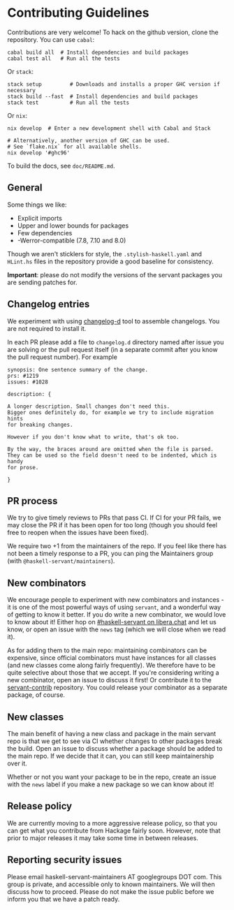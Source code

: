 # Contributing Guidelines

Contributions are very welcome! To hack on the github version, clone the repository. You can use `cabal`:

```shell
cabal build all  # Install dependencies and build packages
cabal test all   # Run all the tests
```

Or `stack`:

```shell
stack setup         # Downloads and installs a proper GHC version if necessary
stack build --fast  # Install dependencies and build packages
stack test          # Run all the tests
```

Or `nix`:

```shell
nix develop  # Enter a new development shell with Cabal and Stack

# Alternatively, another version of GHC can be used.
# See `flake.nix` for all available shells.
nix develop '#ghc96'
```

To build the docs, see `doc/README.md`.

## General

Some things we like:

- Explicit imports
- Upper and lower bounds for packages
- Few dependencies
- -Werror-compatible (7.8, 7.10 and 8.0)

Though we aren't sticklers for style, the `.stylish-haskell.yaml` and `HLint.hs` files in the repository provide a good baseline for consistency.

**Important**: please do not modify the versions of the servant packages you are sending patches for.

## Changelog entries

We experiment with using [changelog-d](https://codeberg.org/fgaz/changelog-d) tool to assemble changelogs.
You are not required to install it.

In each PR please add a file to `changelog.d` directory named after issue you are solving or the pull request itself (in a separate commit after you know the pull request number). For example

```cabal
synopsis: One sentence summary of the change.
prs: #1219
issues: #1028

description: {

A longer description. Small changes don't need this.
Bigger ones definitely do, for example we try to include migration hints
for breaking changes.

However if you don't know what to write, that's ok too.

By the way, the braces around are omitted when the file is parsed.
They can be used so the field doesn't need to be indented, which is handy
for prose.

}
```

## PR process

We try to give timely reviews to PRs that pass CI. If CI for your PR fails, we may close the PR if it has been open for too long (though you should feel free to reopen when the issues have been fixed).

We require two +1 from the maintainers of the repo. If you feel like there has not been a timely response to a PR, you can ping the Maintainers group (with `@haskell-servant/maintainers`).

## New combinators

We encourage people to experiment with new combinators and instances - it is one of the most powerful ways of using `servant`, and a wonderful way of getting to know it better. If you do write a new combinator, we would love to know about it! Either hop on [#haskell-servant on libera.chat](https://web.libera.chat/#haskell-servant) and let us know, or open an issue with the `news` tag (which we will close when we read it).

As for adding them to the main repo: maintaining combinators can be expensive, since official combinators must have instances for all classes (and new classes come along fairly frequently). We therefore have to be quite selective about those that we accept. If you're considering writing a new combinator, open an issue to discuss it first! Or contribute it to the [servant-contrib](https://github.com/haskell-servant/servant-contrib) repository.
You could release your combinator as a separate package, of course.

## New classes

The main benefit of having a new class and package in the main servant repo is that we get to see via CI whether changes to other packages break the build. Open an issue to discuss whether a package should be added to the main repo. If we decide that it can, you can still keep maintainership over it.

Whether or not you want your package to be in the repo, create an issue with the `news` label if you make a new package so we can know about it!

## Release policy

We are currently moving to a more aggressive release policy, so that you can get what you contribute from Hackage fairly soon. However, note that prior to major releases it may take some time in between releases.

## Reporting security issues

Please email haskell-servant-maintainers AT googlegroups DOT com. This group is private, and accessible only to known maintainers. We will then discuss how to proceed. Please do not make the issue public before we inform you that we have a patch ready.
